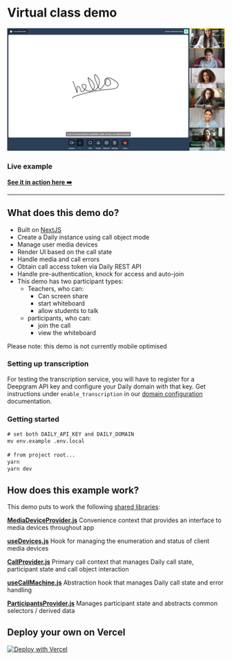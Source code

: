 # Virtual class demo

![Virtual class call](image.png)

### Live example

**[See it in action here ➡️]()**

---

## What does this demo do?

- Built on [NextJS](https://nextjs.org/)
- Create a Daily instance using call object mode
- Manage user media devices
- Render UI based on the call state
- Handle media and call errors
- Obtain call access token via Daily REST API
- Handle pre-authentication, knock for access and auto-join
- This demo has two participant types:
  - Teachers, who can:
    - Can screen share
    - start whiteboard
    - allow students to talk
  - participants, who can:
    - join the call
    - view the whiteboard

Please note: this demo is not currently mobile optimised

### Setting up transcription

For testing the transcription service, you will have to register for a
Deepgram API key and configure your Daily domain with that key. Get instructions
under `enable_transcription` in our [domain configuration](https://docs.daily.co/reference/rest-api/your-domain/config#enable_transcription) documentation.

### Getting started

```
# set both DAILY_API_KEY and DAILY_DOMAIN
mv env.example .env.local

# from project root...
yarn
yarn dev
```

## How does this example work?

This demo puts to work the following [shared libraries](shared):

**[MediaDeviceProvider.js](contexts/MediaDeviceProvider.js)**
Convenience context that provides an interface to media devices throughout app

**[useDevices.js](../../shared/contexts/useDevices.js)**
Hook for managing the enumeration and status of client media devices

**[CallProvider.js](contexts/CallProvider.js)**
Primary call context that manages Daily call state, participant state and call object interaction

**[useCallMachine.js](contexts/useCallMachine.js)**
Abstraction hook that manages Daily call state and error handling

**[ParticipantsProvider.js](contexts/ParticipantsProvider.js)**
Manages participant state and abstracts common selectors / derived data

## Deploy your own on Vercel

[![Deploy with Vercel](https://vercel.com/button)](https://vercel.com/new/daily-co/clone-flow?repository-url=https%3A%2F%2Fgithub.com%2Fdaily-demos%2Fexamples.git&env=DAILY_DOMAIN%2CDAILY_API_KEY&envDescription=Your%20Daily%20domain%20and%20API%20key%20can%20be%20found%20on%20your%20account%20dashboard&envLink=https%3A%2F%2Fdashboard.daily.co&project-name=daily-examples&repo-name=daily-examples)
